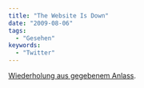 ```yaml
---
title: "The Website Is Down"
date: "2009-08-06"
tags:
  - "Gesehen"
keywords:
  - "Twitter"
---
```


[Wiederholung aus gegebenem Anlass](https://www.youtube.com/watch?v=N38a5ja26xY).
